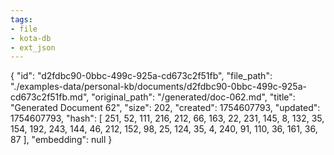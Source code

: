 ```yaml
---
tags:
- file
- kota-db
- ext_json
---
```

{
  "id": "d2fdbc90-0bbc-499c-925a-cd673c2f51fb",
  "file_path": "./examples-data/personal-kb/documents/d2fdbc90-0bbc-499c-925a-cd673c2f51fb.md",
  "original_path": "/generated/doc-062.md",
  "title": "Generated Document 62",
  "size": 202,
  "created": 1754607793,
  "updated": 1754607793,
  "hash": [
    251,
    52,
    111,
    216,
    212,
    66,
    163,
    22,
    231,
    145,
    8,
    132,
    35,
    154,
    192,
    243,
    144,
    46,
    212,
    152,
    98,
    25,
    124,
    35,
    4,
    240,
    91,
    110,
    36,
    161,
    36,
    87
  ],
  "embedding": null
}